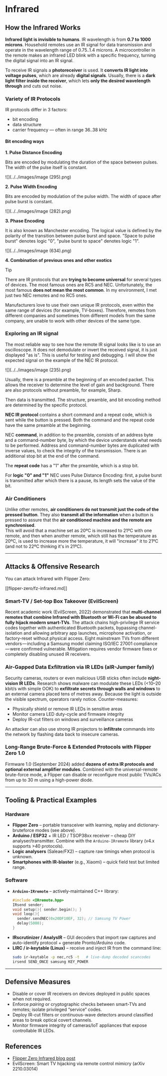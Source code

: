 # Infrared

## How the Infrared Works [](#how-the-infrared-port-works)

**Infrared light is invisible to humans**. IR wavelength is from **0.7 to 1000 microns**. Household remotes use an IR signal for data transmission and operate in the wavelength range of 0.75..1.4 microns. A microcontroller in the remote makes an infrared LED blink with a specific frequency, turning the digital signal into an IR signal.

To receive IR signals a **photoreceiver** is used. It **converts IR light into voltage pulses**, which are already **digital signals**. Usually, there is a **dark light filter inside the receiver**, which lets **only the desired wavelength through** and cuts out noise.

### Variety of IR Protocols [](#variety-of-ir-protocols)

IR protocols differ in 3 factors:

- bit encoding
- data structure
- carrier frequency — often in range 36..38 kHz

#### Bit encoding ways [](#bit-encoding-ways)

**1. Pulse Distance Encoding**

Bits are encoded by modulating the duration of the space between pulses. The width of the pulse itself is constant.

![](../../images/image (295).png)

**2. Pulse Width Encoding**

Bits are encoded by modulation of the pulse width. The width of space after pulse burst is constant.

![](../../images/image (282).png)

**3. Phase Encoding**

It is also known as Manchester encoding. The logical value is defined by the polarity of the transition between pulse burst and space. "Space to pulse burst" denotes logic "0", "pulse burst to space" denotes logic "1".

![](../../images/image (634).png)

**4. Combination of previous ones and other exotics**

> [!TIP]
> There are IR protocols that are **trying to become universal** for several types of devices. The most famous ones are RC5 and NEC. Unfortunately, the most famous **does not mean the most common**. In my environment, I met just two NEC remotes and no RC5 ones.
>
> Manufacturers love to use their own unique IR protocols, even within the same range of devices (for example, TV-boxes). Therefore, remotes from different companies and sometimes from different models from the same company, are unable to work with other devices of the same type.

### Exploring an IR signal

The most reliable way to see how the remote IR signal looks like is to use an oscilloscope. It does not demodulate or invert the received signal, it is just displayed "as is". This is useful for testing and debugging. I will show the expected signal on the example of the NEC IR protocol.

![](../../images/image (235).png)

Usually, there is a preamble at the beginning of an encoded packet. This allows the receiver to determine the level of gain and background. There are also protocols without preamble, for example, Sharp.

Then data is transmitted. The structure, preamble, and bit encoding method are determined by the specific protocol.

**NEC IR protocol** contains a short command and a repeat code, which is sent while the button is pressed. Both the command and the repeat code have the same preamble at the beginning.

NEC **command**, in addition to the preamble, consists of an address byte and a command-number byte, by which the device understands what needs to be performed. Address and command-number bytes are duplicated with inverse values, to check the integrity of the transmission. There is an additional stop bit at the end of the command.

The **repeat code** has a "1" after the preamble, which is a stop bit.

For **logic "0" and "1"** NEC uses Pulse Distance Encoding: first, a pulse burst is transmitted after which there is a pause, its length sets the value of the bit.

### Air Conditioners

Unlike other remotes, **air conditioners do not transmit just the code of the pressed button**. They also **transmit all the information** when a button is pressed to assure that the **air conditioned machine and the remote are synchronised**.\
This will avoid that a machine set as 20ºC is increased to 21ºC with one remote, and then when another remote, which still has the temperature as 20ºC, is used to increase more the temperature, it will "increase" it to 21ºC (and not to 22ºC thinking it's in 21ºC).

---

## Attacks & Offensive Research [](#attacks)

You can attack Infrared with Flipper Zero:

[[flipper-zero/fz-infrared.md]]

### Smart-TV / Set-top Box Takeover (EvilScreen)

Recent academic work (EvilScreen, 2022) demonstrated that **multi-channel remotes that combine Infrared with Bluetooth or Wi-Fi can be abused to fully hijack modern smart-TVs**. The attack chains high-privilege IR service codes together with authenticated Bluetooth packets, bypassing channel-isolation and allowing arbitrary app launches, microphone activation, or factory-reset without physical access. Eight mainstream TVs from different vendors — including a Samsung model claiming ISO/IEC 27001 compliance — were confirmed vulnerable. Mitigation requires vendor firmware fixes or completely disabling unused IR receivers. 

### Air-Gapped Data Exfiltration via IR LEDs (aIR-Jumper family)

Security cameras, routers or even malicious USB sticks often include **night-vision IR LEDs**. Research shows malware can modulate these LEDs (<10–20 kbit/s with simple OOK) to **exfiltrate secrets through walls and windows** to an external camera placed tens of metres away. Because the light is outside the visible spectrum, operators rarely notice. Counter-measures:

* Physically shield or remove IR LEDs in sensitive areas
* Monitor camera LED duty-cycle and firmware integrity
* Deploy IR-cut filters on windows and surveillance cameras

An attacker can also use strong IR projectors to **infiltrate** commands into the network by flashing data back to insecure cameras. 

### Long-Range Brute-Force & Extended Protocols with Flipper Zero 1.0

Firmware 1.0 (September 2024) added **dozens of extra IR protocols and optional external amplifier modules**. Combined with the universal-remote brute-force mode, a Flipper can disable or reconfigure most public TVs/ACs from up to 30 m using a high-power diode. 

---

## Tooling & Practical Examples [](#tooling)

### Hardware

* **Flipper Zero** – portable transceiver with learning, replay and dictionary-bruteforce modes (see above).
* **Arduino / ESP32** + IR LED / TSOP38xx receiver – cheap DIY analyser/transmitter. Combine with the `Arduino-IRremote` library (v4.x supports >40 protocols).
* **Logic analysers** (Saleae/FX2) – capture raw timings when protocol is unknown.
* **Smartphones with IR-blaster** (e.g., Xiaomi) – quick field test but limited range.

### Software

* **`Arduino-IRremote`** – actively-maintained C++ library: 
  ```cpp
  #include <IRremote.hpp>
  IRsend sender;
  void setup(){ sender.begin(); }
  void loop(){
    sender.sendNEC(0x20DF10EF, 32); // Samsung TV Power
    delay(5000);
  }
  ```
* **IRscrutinizer / AnalysIR** – GUI decoders that import raw captures and auto-identify protocol + generate Pronto/Arduino code.
* **LIRC / ir-keytable (Linux)** – receive and inject IR from the command line:
  ```bash
  sudo ir-keytable -p nec,rc5 -t   # live-dump decoded scancodes
  irsend SEND_ONCE samsung KEY_POWER
  ```

---

## Defensive Measures [](#defense)

* Disable or cover IR receivers on devices deployed in public spaces when not required.
* Enforce *pairing* or cryptographic checks between smart-TVs and remotes; isolate privileged “service” codes.
* Deploy IR-cut filters or continuous-wave detectors around classified areas to break optical covert channels.
* Monitor firmware integrity of cameras/IoT appliances that expose controllable IR LEDs.

## References

- [Flipper Zero Infrared blog post](https://blog.flipperzero.one/infrared/)
- EvilScreen: Smart TV hijacking via remote control mimicry (arXiv 2210.03014)

